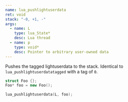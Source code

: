 ```yaml
---
name: lua_pushlightuserdata
ret: void
stack: "-0, +1, -"
args:
  - name: L
    type: lua_State*
    desc: Lua thread
  - name: p
    type: void*
    desc: Pointer to arbitrary user-owned data
---
```


Pushes the tagged lightuserdata to the stack. Identical to `lua_pushlightuserdatatagged` with a tag of `0`.

```cpp title="Example" hl_lines="4"
struct Foo {};
Foo* foo = new Foo();

lua_pushlightuserdata(L, foo);
```
